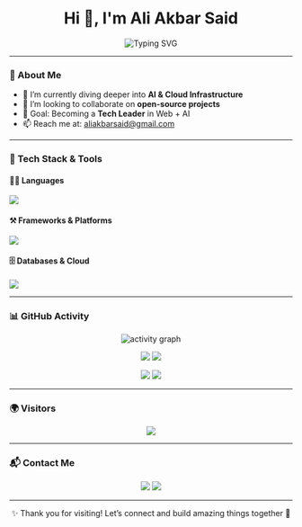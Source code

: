 <!-- PROFILE HEADER -->
<h1 align="center">Hi 👋, I'm Ali Akbar Said</h1>
<p align="center">
  <img src="https://readme-typing-svg.herokuapp.com?font=Fira+Code&size=24&duration=3000&pause=1000&center=true&vCenter=true&color=00F7FF&width=435&lines=Full-Stack+Web+Developer;AI+Enthusiast;Open+Source+Lover;Cloud+&+Data+Explorer" alt="Typing SVG" />
</p>

---

### 🌟 About Me
- 🌱 I’m currently diving deeper into **AI & Cloud Infrastructure**
- 👯 I’m looking to collaborate on **open-source projects**
- 🎯 Goal: Becoming a **Tech Leader** in Web + AI
- 📫 Reach me at: [aliakbarsaid@gmail.com](mailto:aliakbarsaid@gmail.com)

---

### 🚀 Tech Stack & Tools

#### 👨‍💻 Languages
<p>
  <img src="https://skillicons.dev/icons?i=html,css,js,php,cpp,java,python" />
</p>

#### ⚒️ Frameworks & Platforms
<p>
  <img src="https://skillicons.dev/icons?i=react,nodejs,laravel,bootstrap,vscode" />
</p>

#### 🗄️ Databases & Cloud
<p>
  <img src="https://skillicons.dev/icons?i=mysql,postgres,mongodb,gcp" />
</p>

---

### 📊 GitHub Activity

<p align="center">
  <img src="https://github-readme-activity-graph.vercel.app/graph?username=12a3k4&bg_color=0d1117&color=00ffe0&line=00ffff&point=ffffff&area=true&hide_border=true" alt="activity graph" />
</p>

<p align="center">
  <img src="https://github-profile-summary-cards.vercel.app/api/cards/profile-details?username=12a3k4&theme=tokyonight" />
  <img src="https://github-readme-streak-stats.herokuapp.com/?user=12a3k4&theme=tokyonight&hide_border=true" />
</p>

<p align="center">
  <img src="https://github-readme-stats.vercel.app/api?username=12a3k4&show_icons=true&theme=tokyonight&hide_border=true" />
  <img src="https://github-readme-stats.vercel.app/api/top-langs/?username=12a3k4&layout=compact&theme=tokyonight&hide_border=true" />
</p>

---

### 🌍 Visitors
<p align="center">
  <img src="https://komarev.com/ghpvc/?username=12a3k4&label=VISITORS&color=0e75b6&style=for-the-badge"/>
</p>

---

### 📬 Contact Me

<p align="center">
  <a href="mailto:d.aliakbarsaid@gmail.com"><img src="https://img.shields.io/badge/Gmail-D14836?style=for-the-badge&logo=gmail&logoColor=white"/></a>
  <a href="https://www.linkedin.com/in/ali-akbar-said/" target="_blank"><img src="https://img.shields.io/badge/LinkedIn-0077B5?style=for-the-badge&logo=linkedin&logoColor=white"/></a>
</p>

---

<p align="center">✨ Thank you for visiting! Let’s connect and build amazing things together 🚀</p>
